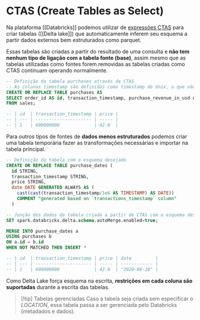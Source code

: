 # CTAS (Create Tables as Select)

Na plataforma [[Databricks]] podemos utilizar de [expressões CTAS](https://docs.databricks.com/pt/sql/language-manual/sql-ref-syntax-ddl-create-table-using.html) para criar tabelas ([[Delta lake]]) que automaticamente inferem seu esquema a partir dados externos bem estruturados como parquet. 

Essas tabelas são criadas a partir do resultado de uma consulta e **não tem nenhum tipo de ligação com a tabela fonte (base)**, assim mesmo que as tabelas utilizadas como fontes forem removidas as tabelas criadas como CTAS continuam operando normalmente.

```sql
-- Definição da tabela purchases através de CTAS
-- As colunas timestamp são definidas como timestamp do Unix, o que não é interessante para análises
CREATE OR REPLACE TABLE purchases AS
SELECT order_id AS id, transaction_timestamp, purchase_revenue_in_usd AS price
FROM sales;

-- | id  | transaction_timestamp | price |
-- | --- | --------------------- | ----- |
-- | 1   | 600000000             | 42.0  |
```

Para outros tipos de fontes de **dados menos estruturados** podemos criar uma tabela temporária fazer as transformações necessárias e importar na tabela principal.

```sql
-- Definição da tabela com o esquema desejado
CREATE OR REPLACE TABLE purchase_dates (
  id STRING,
  transaction_timestamp STRING,
  price STRING,
  date DATE GENERATED ALWAYS AS (
    cast(cast(transaction_timestamp/1e6 AS TIMESTAMP) AS DATE))
    COMMENT "generated based on `transactions_timestamp` column"
  )

-- Junção dos dados da tabela criada a partir de CTAS com o esquema desejado
SET spark.databricks.delta.schema.autoMerge.enabled=true;

MERGE INTO purchase_dates a
USING purchases b 
ON a.id = b.id 
WHEN NOT MATCHED THEN INSERT *

-- | id  | transaction_timestamp | price | date         |
-- | --- | --------------------- | ----- | ------------ |
-- | 1   | 600000000             | 42.0  | "2020-06-18" |
```

Como Delta Lake força esquema na escrita, **restrições em cada coluna são suportadas** durante a escrita das tabelas.

> [!tip] Tabelas gerenciadas
> Caso a tabela seja criada sem especificar o *LOCATION*, essa tabela passa a ser gerenciada pelo Databricks (metadados e dados).
